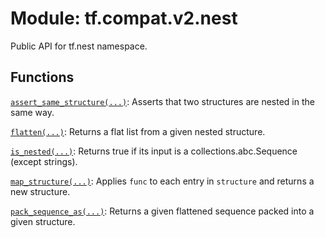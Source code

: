 <div itemscope itemtype="http://developers.google.com/ReferenceObject">
<meta itemprop="name" content="tf.compat.v2.nest" />
<meta itemprop="path" content="Stable" />
</div>

# Module: tf.compat.v2.nest

Public API for tf.nest namespace.

<!-- Placeholder for "Used in" -->


## Functions

[`assert_same_structure(...)`](../../../tf/nest/assert_same_structure.md): Asserts that two structures are nested in the same way.

[`flatten(...)`](../../../tf/nest/flatten.md): Returns a flat list from a given nested structure.

[`is_nested(...)`](../../../tf/nest/is_nested.md): Returns true if its input is a collections.abc.Sequence (except strings).

[`map_structure(...)`](../../../tf/nest/map_structure.md): Applies `func` to each entry in `structure` and returns a new structure.

[`pack_sequence_as(...)`](../../../tf/nest/pack_sequence_as.md): Returns a given flattened sequence packed into a given structure.

